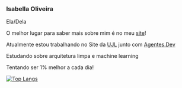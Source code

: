### Isabella Oliveira

Ela/Dela

O melhor lugar para saber mais sobre mim é no meu [site](https://isabellaoliveira.dev)!

Atualmente estou trabalhando no Site da [UJL](https://www.instagram.com/ujliberdade/) junto com [Agentes.Dev](https://www.linkedin.com/company/agentesdev/)

Estudando sobre arquitetura limpa e machine learning 

Tentando ser 1% melhor a cada dia!

[![Top Langs](https://github-readme-stats.vercel.app/api/top-langs/?username=B3ella&theme=tokyonight)](https://github.com/B3ella)
